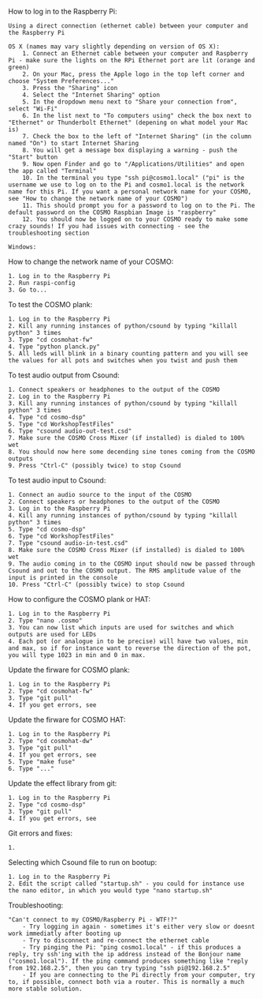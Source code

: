 
How to log in to the Raspberry Pi:

	Using a direct connection (ethernet cable) between your computer and the Raspberry Pi

	OS X (names may vary slightly depending on version of OS X):
		1. Connect an Ethernet cable between your computer and Raspberry Pi - make sure the lights on the RPi Ethernet port are lit (orange and green)
		2. On your Mac, press the Apple logo in the top left corner and choose "System Preferences..."
		3. Press the "Sharing" icon
		4. Select the "Internet Sharing" option
		5. In the dropdown menu next to "Share your connection from", select "Wi-Fi"
		6. In the list next to "To computers using" check the box next to "Ethernet" or Thunderbolt Ethernet" (depening on what model your Mac is)
		7. Check the box to the left of "Internet Sharing" (in the column named "On") to start Internet Sharing
		8. You will get a message box displaying a warning - push the "Start" button
		9. Now open Finder and go to "/Applications/Utilities" and open the app called "Terminal"
		10. In the terminal you type "ssh pi@cosmo1.local" ("pi" is the username we use to log on to the Pi and cosmo1.local is the network name for this Pi. If you want a personal network name for your COSMO, see "How to change the network name of your COSMO")
		11. This should prompt you for a password to log on to the Pi. The default password on the COSMO Raspbian Image is "raspberry"
		12. You should now be logged on to your COSMO ready to make some crazy sounds! If you had issues with connecting - see the troubleshooting section
 
	Windows:

How to change the network name of your COSMO:

	1. Log in to the Raspberry Pi
	2. Run raspi-config
	3. Go to...



To test the COSMO plank:

	1. Log in to the Raspberry Pi
	2. Kill any running instances of python/csound by typing "killall python" 3 times
	3. Type "cd cosmohat-fw"
	4. Type "python planck.py"
	5. All leds will blink in a binary counting pattern and you will see the values for all pots and switches when you twist and push them

To test audio output from Csound:

	1. Connect speakers or headphones to the output of the COSMO 
	2. Log in to the Raspberry Pi 
	3. Kill any running instances of python/csound by typing "killall python" 3 times
	4. Type "cd cosmo-dsp"
	5. Type "cd WorkshopTestFiles"
	6. Type "csound audio-out-test.csd"
	7. Make sure the COSMO Cross Mixer (if installed) is dialed to 100% wet
	8. You should now here some decending sine tones coming from the COSMO outputs
	9. Press "Ctrl-C" (possibly twice) to stop Csound

To test audio input to Csound:

	1. Connect an audio source to the input of the COSMO
	2. Connect speakers or headphones to the output of the COSMO 
	3. Log in to the Raspberry Pi 
	4. Kill any running instances of python/csound by typing "killall python" 3 times
	5. Type "cd cosmo-dsp"
	6. Type "cd WorkshopTestFiles"
	7. Type "csound audio-in-test.csd"
	8. Make sure the COSMO Cross Mixer (if installed) is dialed to 100% wet
	9. The audio coming in to the COSMO input should now be passed through Csound and out to the COSMO output. The RMS amplitude value of the input is printed in the console
	10. Press "Ctrl-C" (possibly twice) to stop Csound

How to configure the COSMO plank or HAT:
	
	1. Log in to the Raspberry Pi
	2. Type "nano .cosmo" 
	3. You can now list which inputs are used for switches and which outputs are used for LEDs
	4. Each pot (or analogue in to be precise) will have two values, min and max, so if for instance want to reverse the direction of the pot, you will type 1023 in min and 0 in max.

Update the firware for COSMO plank:

	1. Log in to the Raspberry Pi
	2. Type "cd cosmohat-fw" 
	3. Type "git pull"
	4. If you get errors, see 


Update the firware for COSMO HAT:

	1. Log in to the Raspberry Pi
	2. Type "cd cosmohat-dw" 
	3. Type "git pull"
	4. If you get errors, see 
	5. Type "make fuse"
	6. Type "..."
	

Update the effect library from git:

	1. Log in to the Raspberry Pi
	2. Type "cd cosmo-dsp" 
	3. Type "git pull"
	4. If you get errors, see 

Git errors and fixes:

	1. 

Selecting which Csound file to run on bootup:

	1. Log in to the Raspberry Pi
	2. Edit the script called "startup.sh" - you could for instance use the nano editor, in which you would type "nano startup.sh"


Troubleshooting:

	"Can't connect to my COSMO/Raspberry Pi - WTF!?"
		- Try logging in again - sometimes it's either very slow or doesnt work immediatly after booting up
		- Try to disconnect and re-connect the ethernet cable
		- Try pinging the Pi: "ping cosmo1.local" - if this produces a reply, try ssh'ing with the ip address instead of the Bonjour name ("cosmo1.local"). If the ping command produces something like "reply from 192.168.2.5", then you can try typing "ssh pi@192.168.2.5"
		- If you are connecting to the Pi directly from your computer, try to, if possible, connect both via a router. This is normally a much more stable solution.





